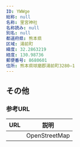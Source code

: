```yaml
---
ID: YWWge
総称: null
名称: 里宮神社
名称読み: null
別名: null
都道府県: 熊本県
区域: 湯前町
緯度: 32.2863219
経度: 130.98736
郵便番号: 8680601
住所: 熊本県球磨郡湯前町3280–1
---
```


## その他

### 参考URL

| URL | 説明          |
| --- | ------------- |
|     | OpenStreetMap |

